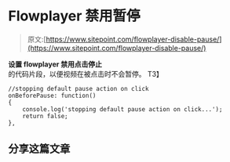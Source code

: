 # Flowplayer 禁用暂停

> 原文:[https://www.sitepoint.com/flowplayer-disable-pause/](https://www.sitepoint.com/flowplayer-disable-pause/)

**设置 flowplayer 禁用点击停止**的代码片段，以便视频在被点击时不会暂停。
T3】

```
//stopping default pause action on click
onBeforePause: function()
{
    console.log('stopping default pause action on click...');
    return false;
},
```

## 分享这篇文章